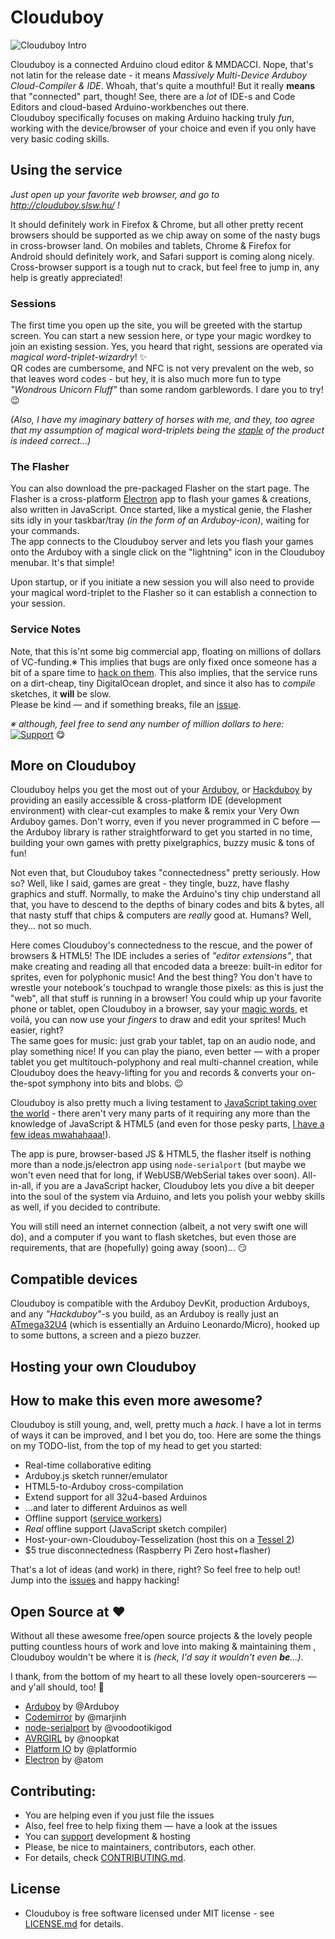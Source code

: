  # Clouduboy

![Clouduboy Intro](/editor/res/clouduboy-intro.gif)

Clouduboy is a connected Arduino cloud editor & MMDACCI. Nope, that's not latin for the release date - it means _Massively Multi-Device Arduboy Cloud-Compiler & IDE_. Whoah, that's quite a mouthful! But it really **means** that "connected" part, though! See, there are a _lot_ of IDE-s and Code Editors and cloud-based Arduino-workbenches out there.  
Clouduboy specifically focuses on making Arduino hacking truly _fun_, working with the device/browser of your choice and even if you only have very basic coding skills.

## Using the service
_Just open up your favorite web browser, and go to http://clouduboy.slsw.hu/ !_

It should definitely work in Firefox & Chrome, but all other pretty recent browsers should be supported as we chip away on some of the nasty bugs in cross-browser land. On mobiles and tablets, Chrome & Firefox for Android should definitely work, and Safari support is coming along nicely.  
Cross-browser support is a tough nut to crack, but feel free to jump in, any help is greatly appreciated!

### Sessions
The first time you open up the site, you will be greeted with the startup screen. You can start a new session here, or type your magic wordkey to join an existing session. Yes, you heard that right, sessions are operated via _magical word-triplet-wizardry_! ✨  
QR codes are cumbersome, and NFC is not very prevalent on the web, so that leaves word codes - but hey, it is also much more fun to type _"Wondrous Unicorn Fluff"_ than some random garblewords. I dare you to try! 😉

_(Also, I have my imaginary battery of horses with me, and they, too agree that my assumption of magical word-triplets being the [staple](https://www.xkcd.com/936/) of the product is indeed correct...)_

### The Flasher
You can also download the pre-packaged Flasher on the start page. The Flasher is a cross-platform [Electron](https://github.com/atom/electron) app to flash your games & creations, also written in JavaScript. Once started, like a mystical genie, the Flasher sits idly in your taskbar/tray _(in the form of an Arduboy-icon)_, waiting for your commands.  
The app connects to the Clouduboy server and lets you flash your games onto the Arduboy with a single click on the "lightning" icon in the Clouduboy menubar. It's that simple!

Upon startup, or if you initiate a new session you will also need to provide your magical word-triplet to the Flasher so it can establish a connection to your session.

### Service Notes
Note, that this is'nt some big commercial app, floating on millions of dollars of VC-funding.※ This implies that bugs are only fixed once someone has a bit of a spare time to [hack on them](https://twitter.com/t_grote/status/698256793919692800). This also implies, that the service runs on a dirt-cheap, tiny DigitalOcean droplet, and since it also has to _compile_ sketches, it **will** be slow.  
Please be kind — and if something breaks, file an [issue](https://github.com/flaki/clouduboy/issues).

_※ although, feel free to send any number of million dollars to here:_ [![Support](https://www.paypalobjects.com/en_US/i/btn/btn_donate_SM.gif)](http://cld.by/support) 😋


## More on Clouduboy
Clouduboy helps you get the most out of your [Arduboy](http://arduboy.com/), or [Hackduboy](http://community.arduboy.com/t/12-arduboy-compatible-system/236/) by providing an easily accessible & cross-platform IDE (development environment) with clear-cut examples to make & remix your Very Own Arduboy games. Don't worry, even if you never programmed in C before — the Arduboy library is rather straightforward to get you started in no time, building your own games with pretty pixelgraphics, buzzy music & tons of fun!

Not even that, but Clouduboy takes "connectedness" pretty seriously. How so? Well, like I said, games are great - they tingle, buzz, have flashy graphics and stuff. Normally, to make the Arduino's tiny chip understand all that, you have to descend to the depths of binary codes and bits & bytes, all that nasty stuff that chips & computers are _really_ good at. Humans? Well, they... not so much.

Here comes Clouduboy's connectedness to the rescue, and the power of browsers & HTML5! The IDE includes a series of _"editor extensions"_, that make creating and reading all that encoded data a breeze: built-in editor for sprites, even for polyphonic music! And the best thing? You don't have to wrestle your notebook's touchpad to wrangle those pixels: as this is just the "web", all that stuff is running in a browser! You could whip up your favorite phone or tablet, open Clouduboy in a browser, say your [magic words](#sessions), et voilá, you can now use your _fingers_ to draw and edit your sprites! Much easier, right?  
The same goes for music: just grab your tablet, tap on an audio node, and play something nice! If you can play the piano, even better — with a proper tablet you get multitouch-polyphony and real multi-channel creation, while Clouduboy does the heavy-lifting for you and records & converts your on-the-spot symphony into bits and blobs. 😉

Clouduboy is also pretty much a living testament to [JavaScript taking over the world](https://medium.com/@slsoftworks/javascript-world-domination-af9ca2ee5070) - there aren't very many parts of it requiring any more than the knowledge of JavaScript & HTML5 (and even for those pesky parts, [I have a few ideas mwahahaaa!](how-to-make-this-even-more-awesome)).

The app is pure, browser-based JS & HTML5, the flasher itself is nothing more than a node.js/electron app using `node-serialport` (but maybe we won't even need that for long, if WebUSB/WebSerial takes over soon). All-in-all, if you are a JavaScript hacker, Clouduboy lets you dive a bit deeper into the soul of the system via Arduino, and lets you polish your webby skills as well, if you decided to contribute.

You will still need an internet connection (albeit, a not very swift one will do), and a computer if you want to flash sketches, but even those are requirements, that are (hopefully) going away (soon)... 😏

## Compatible devices

Clouduboy is compatible with the Arduboy DevKit, production Arduboys, and any _"Hackduboy"_-s you build, as an Arduboy is really just an [ATmega32U4](http://www.atmel.com/devices/ATMEGA32U4.aspx) (which is essentially an Arduino Leonardo/Micro), hooked up to some buttons, a screen and a piezo buzzer.

## Hosting your own Clouduboy

## How to make this even more awesome?
Clouduboy is still young, and, well, pretty much a _hack_. I have a lot in terms of ways it can be improved, and I bet you do, too. Here are some the things on my TODO-list, from the top of my head to get you started:

- Real-time collaborative editing
- Arduboy.js sketch runner/emulator
- HTML5-to-Arduboy cross-compilation
- Extend support for all 32u4-based Arduinos
- ...and later to different Arduinos as well
- Offline support ([service workers](https://github.com/slightlyoff/ServiceWorker/))
- _Real_ offline support (JavaScript sketch compiler)
- Host-your-own-Clouduboy-Tesselization (host this on a [Tessel 2](http://tessel.io/))
- $5 true disconnectedness (Raspberry Pi Zero host+flasher)

That's a lot of ideas (and work) in there, right? So feel free to help out!
Jump into the [issues](https://github.com/flaki/clouduboy/issues) and happy hacking!

## Open Source at ♥
Without all these awesome free/open source projects & the lovely people putting countless hours of work and love into making & maintaining them , Clouduboy wouldn't be where it is _(heck, I'd say it wouldn't even **be**...)_.

I thank, from the bottom of my heart to all these lovely open-sourcerers — and y'all should, too! 💖

- [Arduboy](https://github.com/Arduboy/Arduboy) by @Arduboy
- [Codemirror](http://codemirror.net/) by @marjinh
- [node-serialport](https://github.com/voodootikigod/node-serialport/) by @voodootikigod
- [AVRGIRL](https://github.com/noopkat/avrgirl-arduino) by @noopkat
- [Platform IO](https://github.com/platformio/platformio/) by @platformio
- [Electron](https://github.com/atom/electron) by @atom

## Contributing:
* You are helping even if you just file the issues
* Also, feel free to help fixing them — have a look at the issues
* You can [support](#service-notes) development & hosting
* Please, be nice to maintainers, contributors, each other.
* For details, check [CONTRIBUTING.md](CONTRIBUTING.md).

## License
* Clouduboy is free software licensed under MIT license - see [LICENSE.md](LICENSE.md) for details.
